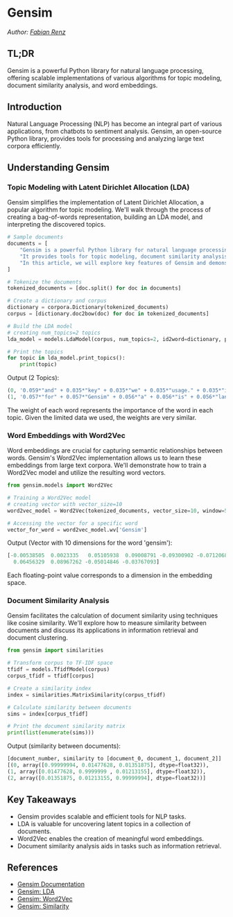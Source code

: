 # Gensim


_Author: [Fabian Renz](mailto:fa721ren@htwg-konstanz.de)_

## TL;DR

Gensim is a powerful Python library for natural language processing, offering scalable implementations of various algorithms for topic modeling, document similarity analysis, and word embeddings.

## Introduction

Natural Language Processing (NLP) has become an integral part of various applications, from chatbots to sentiment analysis. Gensim, an open-source Python library, provides tools for processing and analyzing large text corpora efficiently.

## Understanding Gensim

### Topic Modeling with Latent Dirichlet Allocation (LDA)

Gensim simplifies the implementation of Latent Dirichlet Allocation, a popular algorithm for topic modeling. We'll walk through the process of creating a bag-of-words representation, building an LDA model, and interpreting the discovered topics.

```python
# Sample documents
documents = [
    "Gensim is a powerful Python library for natural language processing.",
    "It provides tools for topic modeling, document similarity analysis, and word embeddings.",
    "In this article, we will explore key features of Gensim and demonstrate its usage.",
]

# Tokenize the documents
tokenized_documents = [doc.split() for doc in documents]

# Create a dictionary and corpus
dictionary = corpora.Dictionary(tokenized_documents)
corpus = [dictionary.doc2bow(doc) for doc in tokenized_documents]

# Build the LDA model
# creating num_topics=2 topics
lda_model = models.LdaModel(corpus, num_topics=2, id2word=dictionary, passes=10)

# Print the topics
for topic in lda_model.print_topics():
    print(topic)
```

Output (2 Topics):

```python
(0, '0.059*"and" + 0.035*"key" + 0.035*"we" + 0.035*"usage." + 0.035*"its" + 0.035*"of" + 0.035*"this" + 0.035*"features" + 0.035*"will" + 0.035*"explore"')
(1, '0.057*"for" + 0.057*"Gensim" + 0.056*"a" + 0.056*"is" + 0.056*"language" + 0.056*"natural" + 0.056*"library" + 0.056*"processing." + 0.056*"Python" + 0.056*"powerful"')
```

The weight of each word represents the importance of the word in each topic. Given the limited data we used, the weights are very similar.

### Word Embeddings with Word2Vec

Word embeddings are crucial for capturing semantic relationships between words. Gensim's Word2Vec implementation allows us to learn these embeddings from large text corpora. We'll demonstrate how to train a Word2Vec model and utilize the resulting word vectors.

```python
from gensim.models import Word2Vec

# Training a Word2Vec model
# creating vector with vector_size=10
word2vec_model = Word2Vec(tokenized_documents, vector_size=10, window=5, min_count=1, workers=4)

# Accessing the vector for a specific word
vector_for_word = word2vec_model.wv['Gensim']
```

Output (Vector with 10 dimensions for the word 'gensim'):

```python
[-0.00538505  0.0023335   0.05105938  0.09008791 -0.09300902 -0.07120689
  0.06456329  0.08967262 -0.05014846 -0.03767093]
```

Each floating-point value corresponds to a dimension in the embedding space.

### Document Similarity Analysis

Gensim facilitates the calculation of document similarity using techniques like cosine similarity. We'll explore how to measure similarity between documents and discuss its applications in information retrieval and document clustering.

```python
from gensim import similarities

# Transform corpus to TF-IDF space
tfidf = models.TfidfModel(corpus)
corpus_tfidf = tfidf[corpus]

# Create a similarity index
index = similarities.MatrixSimilarity(corpus_tfidf)

# Calculate similarity between documents
sims = index[corpus_tfidf]

# Print the document similarity matrix
print(list(enumerate(sims)))
```

Output (similarity between documents):

```python
[document_number, similarity to [document_0, document_1, document_2]]
[(0, array([0.99999994, 0.01477628, 0.01351875], dtype=float32)),
(1, array([0.01477628, 0.9999999 , 0.01213155], dtype=float32)),
(2, array([0.01351875, 0.01213155, 0.99999994], dtype=float32))]
```

## Key Takeaways

- Gensim provides scalable and efficient tools for NLP tasks.
- LDA is valuable for uncovering latent topics in a collection of documents.
- Word2Vec enables the creation of meaningful word embeddings.
- Document similarity analysis aids in tasks such as information retrieval.

## References

- [Gensim Documentation](https://radimrehurek.com/gensim/)
- [Gensim: LDA](https://radimrehurek.com/gensim/auto_examples/tutorials/run_lda.html)
- [Gensim: Word2Vec](https://radimrehurek.com/gensim/models/word2vec.html)
- [Gensim: Similarity](https://radimrehurek.com/gensim/auto_examples/core/run_similarity_queries.html)
